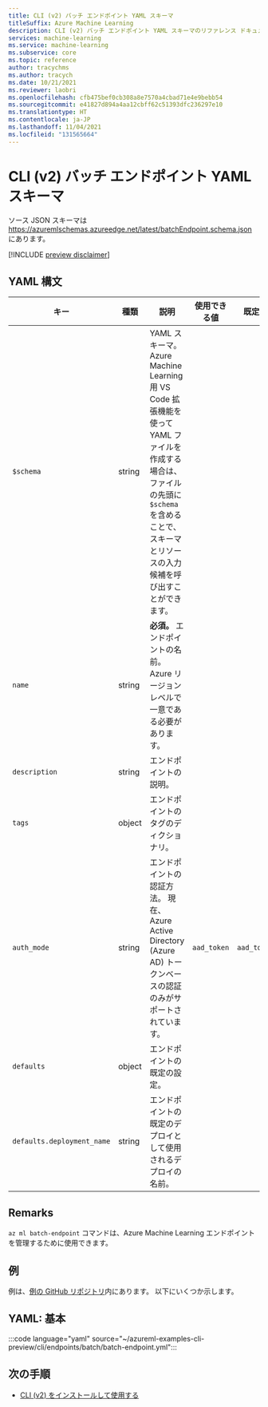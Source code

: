 ```yaml
---
title: CLI (v2) バッチ エンドポイント YAML スキーマ
titleSuffix: Azure Machine Learning
description: CLI (v2) バッチ エンドポイント YAML スキーマのリファレンス ドキュメント。
services: machine-learning
ms.service: machine-learning
ms.subservice: core
ms.topic: reference
author: tracychms
ms.author: tracych
ms.date: 10/21/2021
ms.reviewer: laobri
ms.openlocfilehash: cfb475bef0cb308a8e7570a4cbad71e4e9bebb54
ms.sourcegitcommit: e41827d894a4aa12cbff62c51393dfc236297e10
ms.translationtype: HT
ms.contentlocale: ja-JP
ms.lasthandoff: 11/04/2021
ms.locfileid: "131565664"
---
```

# <a name="cli-v2-batch-endpoint-yaml-schema"></a>CLI (v2) バッチ エンドポイント YAML スキーマ

ソース JSON スキーマは https://azuremlschemas.azureedge.net/latest/batchEndpoint.schema.json にあります。

[!INCLUDE [preview disclaimer](../../includes/machine-learning-preview-generic-disclaimer.md)]

## <a name="yaml-syntax"></a>YAML 構文

| キー | 種類 | 説明 | 使用できる値 | 既定値 |
| --- | ---- | ----------- | -------------- | ------------- |
| `$schema` | string | YAML スキーマ。 Azure Machine Learning 用 VS Code 拡張機能を使って YAML ファイルを作成する場合は、ファイルの先頭に `$schema` を含めることで、スキーマとリソースの入力候補を呼び出すことができます。 | | |
| `name` | string | **必須。** エンドポイントの名前。 Azure リージョン レベルで一意である必要があります。 | | |
| `description` | string | エンドポイントの説明。 | | |
| `tags` | object | エンドポイントのタグのディクショナリ。 | | |
| `auth_mode` | string | エンドポイントの認証方法。 現在、Azure Active Directory (Azure AD) トークンベースの認証のみがサポートされています。 | `aad_token` | `aad_token` |
| `defaults` | object | エンドポイントの既定の設定。 | | |
| `defaults.deployment_name` | string | エンドポイントの既定のデプロイとして使用されるデプロイの名前。 | | |

## <a name="remarks"></a>Remarks

`az ml batch-endpoint` コマンドは、Azure Machine Learning エンドポイントを管理するために使用できます。

## <a name="examples"></a>例

例は、[例の GitHub リポジトリ](https://github.com/Azure/azureml-examples/tree/main/cli/endpoints/batch)内にあります。 以下にいくつか示します。

## <a name="yaml-basic"></a>YAML: 基本

:::code language="yaml" source="~/azureml-examples-cli-preview/cli/endpoints/batch/batch-endpoint.yml":::

## <a name="next-steps"></a>次の手順

- [CLI (v2) をインストールして使用する](how-to-configure-cli.md)
